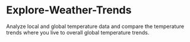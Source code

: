 # Explore-Weather-Trends
 Analyze local and global temperature data and compare the temperature trends where you live to overall global temperature trends.
